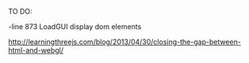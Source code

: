 TO DO:

-line 873 LoadGUI display dom elements

http://learningthreejs.com/blog/2013/04/30/closing-the-gap-between-html-and-webgl/

